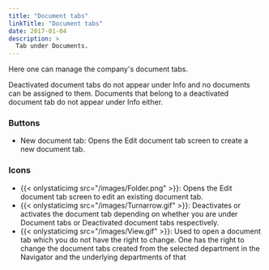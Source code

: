 ```yaml
---
title: "Document tabs"
linkTitle: "Document tabs"
date: 2017-01-04
description: >
  Tab under Documents.
---
```

Here one can manage the company's document tabs.

Deactivated document tabs do not appear under Info and no documents can be assigned to them. Documents that belong to a deactivated document tab do not appear under Info either.

### Buttons

- New document tab: Opens the Edit document tab screen to create a new document tab.

### Icons

- {{< onlystaticimg src="/images/Folder.png" >}}: Opens the Edit document tab screen to edit an existing document tab.
- {{< onlystaticimg src="/images/Turnarrow.gif" >}}: Deactivates or activates the document tab depending on whether you are under Document tabs or Deactivated document tabs respectively.
- {{< onlystaticimg src="/images/View.gif" >}}: Used to open a document tab which you do not have the right to change. One has the right to change the document tabs created from the selected department in the Navigator and the underlying departments of that 
